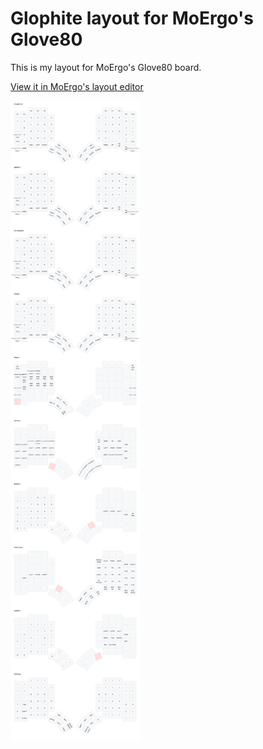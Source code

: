 # Glophite layout for MoErgo's Glove80

This is my layout for MoErgo's Glove80 board.

[View it in MoErgo's layout editor](https://my.glove80.com/#/layout/user/e6ca019f-4aa0-4f30-9269-e2aed9df5f58)

![Layout SVG](glophite.svg)

